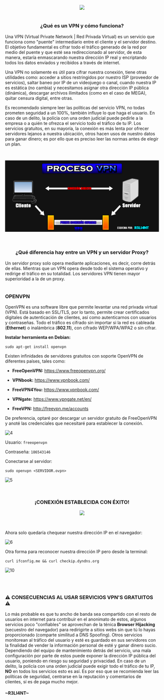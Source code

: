 <p align="center">
  <a href="https://github.com/DenverCoder1/readme-typing-svg"><img src="https://readme-typing-svg.herokuapp.com?color=13F700&lines=Configurar+una+VPN+con+OpenVPN"></a>
</p>

<h1 align="center"></h1>

<h3 align="center">¿Qué es un VPN y cómo funciona?</h3>

Una VPN (Virtual Private Network | Red Privada Virtual) es un servicio que funciona como "puente" intermediario entre el cliente y el servidor destino. El objetivo fundamental es cifrar todo el tráfico generado de la red por medio del puente y que esté sea redireccionado al servidor, de esta manera, estaría enmascarando nuestra dirección IP real y encriptando todos los datos envíados y recibidos a través de internet.

Una VPN no solamente es útil para cifrar nuestra conexión, tiene otras utilidades como: acceder a sitios restringidos por nuestro ISP (proveedor de servicios), saltar baneo por IP de un videojuego o canal, cuando nuestra IP es estática (no cambia) y necesitamos asignar otra dirección IP pública (dinámica), descargar archivos ílimitados (como en el caso de MEGA), quitar censura digital, entre otras. 

Es recomendado siempre leer las políticas del servicio VPN, no todas prometen seguridad a un 100%, también influye lo que haga el usuario. En caso de un delito, la polícia con una orden judicial puede pedirle a la empresa o a quién te ofrezca el servicio todo el tráfico de tu IP. Los servicios gratuitos, en su mayoría, la conexión es más lenta por ofrecer servidores lejanos a nuestra ubicación, otros hacen usos de nuestro datos para ganar dinero; es por ello que es preciso leer las normas antes de elegir un plan.

</br>

<a href="#" align="center"><img src="https://github.com/R3LI4NT/articulos/blob/main/Seguridad/Anonimato/GNU-Linux/img/procesoVPN.png"></a>

</br>

<h3 align="center">¿Qué diferencia hay entre un VPN y un servidor Proxy?</h3>

Un servidor proxy solo opera mediante aplicaciones, es decir, corre detrás de ellas. Mientras que un VPN opera desde todo el sistema operativo y redirige el tráfico en su totalidad. Los servidores VPN tienen mayor superioridad a la de un proxy.

<h1 align="center"></h1>


### OPENVPN
OpenVPN es una software libre que permite levantar una red privada virtual (VPN). Está basado en SSL/TLS, por lo tanto, permite crear certificados digitales de autenticación de clientes, así como autenticarnos con usuarios y contraseñas. Todo el tráfico es cifrado sin importar si la red es cableada (**Ethernet**) o inalámbrica (**802.11**), con cifrado WEP/WPA/WPA2 o sin cifrar.

**Instalar herramienta en Debian:**
```
sudo apt-get install openvpn 
```

Existen infinidades de servidores gratuitos con soporte OpenVPN de diferentes países, tales como:

- **FreeOpenVPN:** https://www.freeopenvpn.org/

- **VPNbook:** https://www.vpnbook.com/

- **FreeVPN4You:** https://www.vpnbook.com/

- **VPNgate:** https://www.vpngate.net/en/

- **FreeVPN:** http://freevpn.me/accounts

De preferencia, optaré por descargar un servidor gratuito de FreeOpenVPN y anoté las credenciales que necesitaré para establecer la conexión.

![4](https://user-images.githubusercontent.com/75953873/182973920-8c49bb84-9c27-41a4-9d91-d0c30afddb67.png)

Usuario: `freeopenvpn`

Contraseña: `186543146`

Conectarse al servidor:
```
sudo openvpn <SERVIDOR.ovpn>
```
![5](https://user-images.githubusercontent.com/75953873/182974041-a0351940-58b5-48c3-824e-2a2559c65885.png)

</br>

<h3 align="center">¡CONEXIÓN ESTABLECIDA CON ÉXITO!</h3>

<p align="center">
  <img src="https://user-images.githubusercontent.com/75953873/182974290-5698df85-8844-4a2a-89f9-3f5bbfd63880.png">
</p>

</br>

Ahora solo quedaría chequear nuestra dirección IP en el navegador:

![6](https://user-images.githubusercontent.com/75953873/182974522-e8f17bb2-9890-4fd4-9795-8af308800837.png)

Otra forma para reconocer nuestra dirección IP pero desde la terminal:
```
curl ifconfig.me && curl checkip.dyndns.org
```
![10](https://user-images.githubusercontent.com/75953873/182974662-d5364980-dfdb-4312-b918-c2a322e265ee.png)

</br>

<h1 alig="center"></h1>

### ⚠️ CONSECUENCIAS AL USAR SERVICIOS VPN'S GRATUITOS ⚠️

Lo más probable es que tu ancho de banda sea compartido con el resto de usuarios en internet para contribuir en el anonimato de estos, algunos servicios poco "confiables" se aprovechan de la ténica **Browser Hijacking** (secuestro del navegador) para redirigirte a sitios webs sin que tú lo hayas proporcionado (comparte similitud a DNS Spoofing). Otros servicios monitorean al tráfico del usuario y esté es guardado en sus servidores con la finalidad de vender la información personal de esté y ganar dinero sucio. Dependiendo del equipo de mantenimiento detrás del servicio, una mala configuración por parte de estos puede exponer la dirección IP pública del usuario, poniendo en riesgo su seguridad y privacidad. En caso de un delito, la policía con una orden judicial puede exigir todo el tráfico de tu IP, **NO** en todos los servicios esto es así. Es por eso que se recomienda leer las políticas de seguridad, centrarse en la reputación y comentarios de clientes, sí es de paga mucho mejor.



#### ~R3LI4NT~
